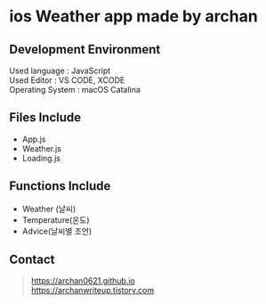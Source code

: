 # ios Weather app made by archan

Development Environment<br>
----------
Used language : JavaScript<br>
Used Editor : VS CODE, XCODE<br>
Operating System : macOS Catalina<br>

Files Include 
----------
* App.js
* Weather.js
* Loading.js


Functions Include
-------
* Weather (날씨)
* Temperature(온도)
* Advice(날씨별 조언)


Contact
-----
>https://archan0621.github.io<br>
>https://archanwriteup.tistory.com
